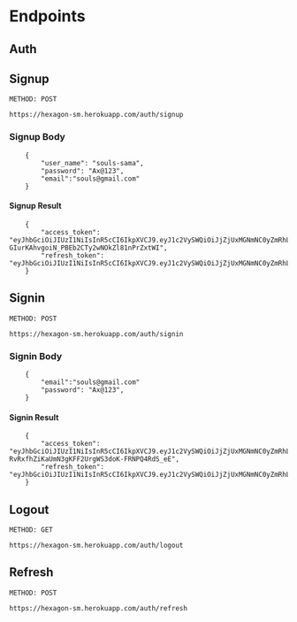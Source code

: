 # Endpoints

## Auth

## Signup

`METHOD: POST`

`https://hexagon-sm.herokuapp.com/auth/signup`

### Signup Body

        {
            "user_name": "souls-sama",
            "password": "Ax@123",
            "email":"souls@gmail.com"
        }

#### Signup Result

        {
            "access_token": "eyJhbGciOiJIUzI1NiIsInR5cCI6IkpXVCJ9.eyJ1c2VySWQiOiJjZjUxMGNmNC0yZmRhLTQ0NWYtYmJjMC02Yjc3NTNiZWQxNWEiLCJ0b2tlbl90eXBlIjoiYWNjZXNzIiwiaWF0IjoxNjI2NjIwMjcwLCJleHAiOjE2MjY2MjYyNzB9.auXI-GIurKAhvgoiN_PBEb2CTy2wNOkZl81nPrZxtWI",
            "refresh_token": "eyJhbGciOiJIUzI1NiIsInR5cCI6IkpXVCJ9.eyJ1c2VySWQiOiJjZjUxMGNmNC0yZmRhLTQ0NWYtYmJjMC02Yjc3NTNiZWQxNWEiLCJ0b2tlbl90eXBlIjoicmVmcmVzaCIsImlhdCI6MTYyNjYyMDI3MCwiZXhwIjoxNjI2NzA2NjcwfQ.Y1b8_UKx9YPSZuiNENq4f4Ya8o65HBOqCQ6FRkV7reQ"
        }

## Signin

`METHOD: POST`

`https://hexagon-sm.herokuapp.com/auth/signin`

### Signin Body

        {
            "email":"souls@gmail.com"
            "password": "Ax@123",
        }

#### Signin Result

        {
            "access_token": "eyJhbGciOiJIUzI1NiIsInR5cCI6IkpXVCJ9.eyJ1c2VySWQiOiJjZjUxMGNmNC0yZmRhLTQ0NWYtYmJjMC02Yjc3NTNiZWQxNWEiLCJ0b2tlbl90eXBlIjoiYWNjZXNzIiwiaWF0IjoxNjI2NjIwNzM5LCJleHAiOjE2MjY2MjY3Mzl9.w-RvRxfhZiKaUmN3gKFF2UrgWS3doK-FRNPQ4RdS_eE",
            "refresh_token": "eyJhbGciOiJIUzI1NiIsInR5cCI6IkpXVCJ9.eyJ1c2VySWQiOiJjZjUxMGNmNC0yZmRhLTQ0NWYtYmJjMC02Yjc3NTNiZWQxNWEiLCJ0b2tlbl90eXBlIjoicmVmcmVzaCIsImlhdCI6MTYyNjYyMDczOSwiZXhwIjoxNjI2NzA3MTM5fQ.WibtM2yfQudknsP3jzFf8A4y4HvYCYE6xQC2OXhOH3s"
        }

## Logout

`METHOD: GET`

`https://hexagon-sm.herokuapp.com/auth/logout`

## Refresh

`METHOD: POST`

`https://hexagon-sm.herokuapp.com/auth/refresh`
